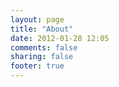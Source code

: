 ```yaml
---
layout: page
title: "About"
date: 2012-01-28 12:05
comments: false
sharing: false
footer: true
---
```

